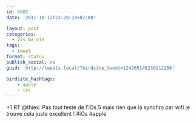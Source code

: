 ```yaml
---
id: 6085
date: '2011-10-12T23:28:14+02:00'

layout: post
categories:
  - Vis ma vie
tags:
  - tweet
format: status
publish_social: no
guid: 'http://tweets.local/?birdsite_tweet=124265146230112256'

birdsite_hashtags:
    - apple
    - ios
---
```


+1 RT @thiex: Pas tout testé de l’iOs 5 mais rien que la synchro par wifi je trouve cela juste excellent ! #iOs #apple